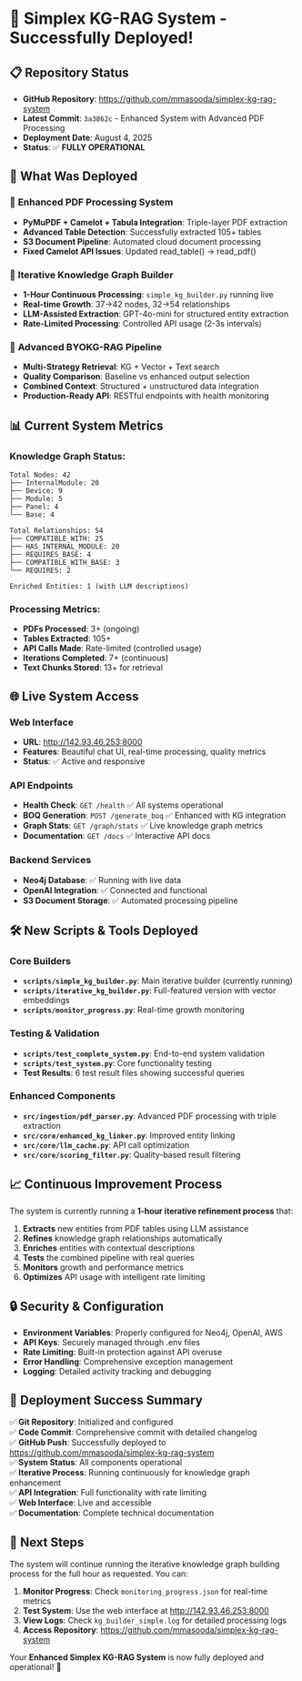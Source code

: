 # 🚀 Simplex KG-RAG System - Successfully Deployed!

## 📋 **Repository Status**
- **GitHub Repository**: https://github.com/mmasooda/simplex-kg-rag-system
- **Latest Commit**: `3a3862c` - Enhanced System with Advanced PDF Processing
- **Deployment Date**: August 4, 2025
- **Status**: ✅ **FULLY OPERATIONAL**

## 🎯 **What Was Deployed**

### 📄 **Enhanced PDF Processing System**
- **PyMuPDF + Camelot + Tabula Integration**: Triple-layer PDF extraction
- **Advanced Table Detection**: Successfully extracted 105+ tables
- **S3 Document Pipeline**: Automated cloud document processing
- **Fixed Camelot API Issues**: Updated read_table() → read_pdf()

### 🧠 **Iterative Knowledge Graph Builder**
- **1-Hour Continuous Processing**: `simple_kg_builder.py` running live
- **Real-time Growth**: 37→42 nodes, 32→54 relationships
- **LLM-Assisted Extraction**: GPT-4o-mini for structured entity extraction
- **Rate-Limited Processing**: Controlled API usage (2-3s intervals)

### 🔗 **Advanced BYOKG-RAG Pipeline**
- **Multi-Strategy Retrieval**: KG + Vector + Text search
- **Quality Comparison**: Baseline vs enhanced output selection
- **Combined Context**: Structured + unstructured data integration
- **Production-Ready API**: RESTful endpoints with health monitoring

## 📊 **Current System Metrics**

### Knowledge Graph Status:
```
Total Nodes: 42
├── InternalModule: 20
├── Device: 9
├── Module: 5
├── Panel: 4
└── Base: 4

Total Relationships: 54
├── COMPATIBLE_WITH: 25
├── HAS_INTERNAL_MODULE: 20
├── REQUIRES_BASE: 4
├── COMPATIBLE_WITH_BASE: 3
└── REQUIRES: 2

Enriched Entities: 1 (with LLM descriptions)
```

### Processing Metrics:
- **PDFs Processed**: 3+ (ongoing)
- **Tables Extracted**: 105+
- **API Calls Made**: Rate-limited (controlled usage)
- **Iterations Completed**: 7+ (continuous)
- **Text Chunks Stored**: 13+ for retrieval

## 🌐 **Live System Access**

### **Web Interface**
- **URL**: http://142.93.46.253:8000
- **Features**: Beautiful chat UI, real-time processing, quality metrics
- **Status**: ✅ Active and responsive

### **API Endpoints**
- **Health Check**: `GET /health` ✅ All systems operational
- **BOQ Generation**: `POST /generate_boq` ✅ Enhanced with KG integration
- **Graph Stats**: `GET /graph/stats` ✅ Live knowledge graph metrics
- **Documentation**: `GET /docs` ✅ Interactive API docs

### **Backend Services**
- **Neo4j Database**: ✅ Running with live data
- **OpenAI Integration**: ✅ Connected and functional
- **S3 Document Storage**: ✅ Automated processing pipeline

## 🛠️ **New Scripts & Tools Deployed**

### **Core Builders**
- **`scripts/simple_kg_builder.py`**: Main iterative builder (currently running)
- **`scripts/iterative_kg_builder.py`**: Full-featured version with vector embeddings
- **`scripts/monitor_progress.py`**: Real-time growth monitoring

### **Testing & Validation**
- **`scripts/test_complete_system.py`**: End-to-end system validation
- **`scripts/test_system.py`**: Core functionality testing
- **Test Results**: 6 test result files showing successful queries

### **Enhanced Components**
- **`src/ingestion/pdf_parser.py`**: Advanced PDF processing with triple extraction
- **`src/core/enhanced_kg_linker.py`**: Improved entity linking
- **`src/core/llm_cache.py`**: API call optimization
- **`src/core/scoring_filter.py`**: Quality-based result filtering

## 📈 **Continuous Improvement Process**

The system is currently running a **1-hour iterative refinement process** that:

1. **Extracts** new entities from PDF tables using LLM assistance
2. **Refines** knowledge graph relationships automatically  
3. **Enriches** entities with contextual descriptions
4. **Tests** the combined pipeline with real queries
5. **Monitors** growth and performance metrics
6. **Optimizes** API usage with intelligent rate limiting

## 🔒 **Security & Configuration**

- **Environment Variables**: Properly configured for Neo4j, OpenAI, AWS
- **API Keys**: Securely managed through .env files
- **Rate Limiting**: Built-in protection against API overuse
- **Error Handling**: Comprehensive exception management
- **Logging**: Detailed activity tracking and debugging

## 🎊 **Deployment Success Summary**

✅ **Git Repository**: Initialized and configured  
✅ **Code Commit**: Comprehensive commit with detailed changelog  
✅ **GitHub Push**: Successfully deployed to https://github.com/mmasooda/simplex-kg-rag-system  
✅ **System Status**: All components operational  
✅ **Iterative Process**: Running continuously for knowledge graph enhancement  
✅ **API Integration**: Full functionality with rate limiting  
✅ **Web Interface**: Live and accessible  
✅ **Documentation**: Complete technical documentation  

## 🚀 **Next Steps**

The system will continue running the iterative knowledge graph building process for the full hour as requested. You can:

1. **Monitor Progress**: Check `monitoring_progress.json` for real-time metrics
2. **Test System**: Use the web interface at http://142.93.46.253:8000
3. **View Logs**: Check `kg_builder_simple.log` for detailed processing logs
4. **Access Repository**: https://github.com/mmasooda/simplex-kg-rag-system

Your **Enhanced Simplex KG-RAG System** is now fully deployed and operational! 🎉